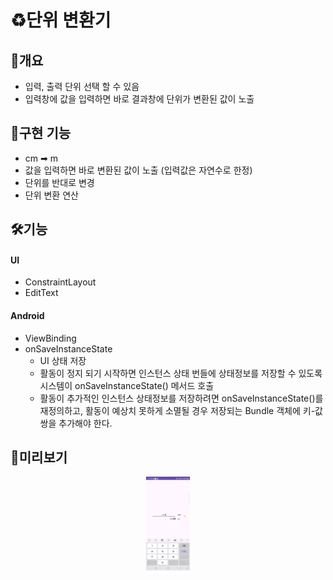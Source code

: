 # ♻️단위 변환기 

## 📝개요
- 입력, 출력 단위 선택 할 수 있음
- 입력창에 값을 입력하면 바로 결과창에 단위가 변환된 값이 노출

## 📝구현 기능
- cm ➡ m
- 값을 입력하면 바로 변환된 값이 노출 (입력값은 자연수로 한정)
- 단위를 반대로 변경
- 단위 변환 연산

## 🛠️기능  

#### UI 

- ConstraintLayout
- EditText

#### Android 

- ViewBinding
- onSaveInstanceState
  - UI 상태 저장
  - 활동이 정지 되기 시작하면 인스턴스 상태 번들에  상태정보를 저장할 수 있도록 시스템이 onSaveInstanceState() 메서드 호출
  - 활동이 추가적인 인스턴스 상태정보를 저장하려면 onSaveInstanceState()를 재정의하고, 활동이 예상치 못하게 소멸될 경우 저장되는 Bundle 객체에 키-값 쌍을 추가해야 한다.
 
## 📸미리보기
<p align="center">
 <img src = "./capture.png" width="70" height="150">
</p>